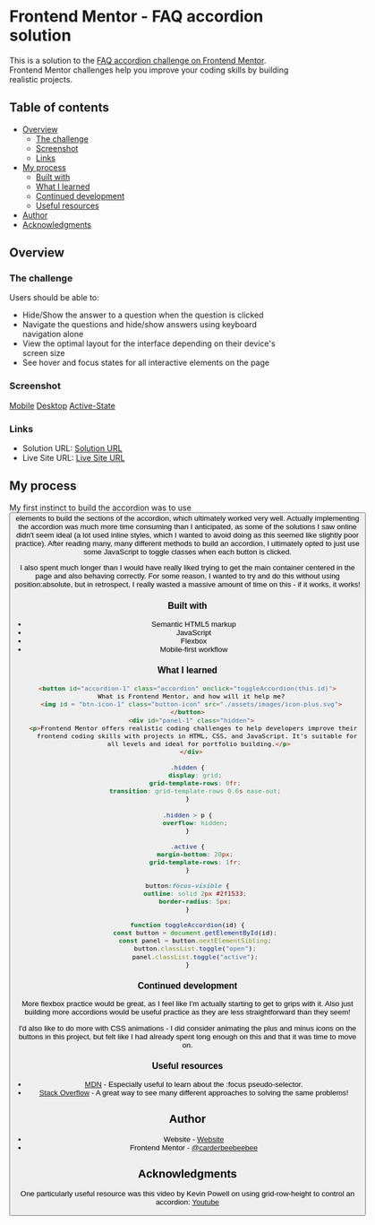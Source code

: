 # Frontend Mentor - FAQ accordion solution

This is a solution to the [FAQ accordion challenge on Frontend Mentor](https://www.frontendmentor.io/challenges/faq-accordion-wyfFdeBwBz). Frontend Mentor challenges help you improve your coding skills by building realistic projects. 

## Table of contents

- [Overview](#overview)
  - [The challenge](#the-challenge)
  - [Screenshot](#screenshot)
  - [Links](#links)
- [My process](#my-process)
  - [Built with](#built-with)
  - [What I learned](#what-i-learned)
  - [Continued development](#continued-development)
  - [Useful resources](#useful-resources)
- [Author](#author)
- [Acknowledgments](#acknowledgments)

## Overview

### The challenge

Users should be able to:

- Hide/Show the answer to a question when the question is clicked
- Navigate the questions and hide/show answers using keyboard navigation alone
- View the optimal layout for the interface depending on their device's screen size
- See hover and focus states for all interactive elements on the page

### Screenshot

[Mobile](./screenshots/mobile-screenshot.png)
[Desktop](./screenshots/desktop-screenshot.png)
[Active-State](./screenshots/active-state-screenshot.png)

### Links

- Solution URL: [Solution URL](https://carderbeebeebee.github.io/frontend-mentor-4-faq-accordion-main)
- Live Site URL: [Live Site URL](https://carderbeebeebee.github.io/frontend-mentor-4-faq-accordion-main)

## My process

My first instinct to build the accordion was to use <button> elements to build the sections of the accordion, which ultimately worked very well. Actually implementing the accordion was much more time consuming than I anticipated, as some of the solutions I saw online didn't seem ideal (a lot used inline styles, which I wanted to avoid doing as this seemed like slightly poor practice). After reading many, many different methods to build an accordion, I ultimately opted to just use some JavaScript to toggle classes when each button is clicked. 

I also spent much longer than I would have really liked trying to get the main container centered in the page and also behaving correctly. For some reason, I wanted to try and do this without using position:absolute, but in retrospect, I really wasted a massive amount of time on this - if it works, it works!

### Built with

- Semantic HTML5 markup
- JavaScript
- Flexbox
- Mobile-first workflow

### What I learned

```html - I thought the accordion structure worked very well, and I was quite proud that I came up with this by myself.
<button id="accordion-1" class="accordion" onclick="toggleAccordion(this.id)">
  What is Frontend Mentor, and how will it help me?
  <img id = "btn-icon-1" class="button-icon" src="./assets/images/icon-plus.svg">
</button>
  <div id="panel-1" class="hidden">
    <p>Frontend Mentor offers realistic coding challenges to help developers improve their 
      frontend coding skills with projects in HTML, CSS, and JavaScript. It's suitable for 
      all levels and ideal for portfolio building.</p>
  </div>
```
```css - this nifty trick I learned to control the accordion panels - a true life saver. I also learned about doing some basic animation with the transition property:
.hidden {
    display: grid;
    grid-template-rows: 0fr;
    transition: grid-template-rows 0.6s ease-out;
}

.hidden > p {
    overflow: hidden;
}

.active {
    margin-bottom: 20px;
    grid-template-rows: 1fr;
}
```
```css - learning about focus:visible, and using it to set focus states:
button:focus-visible {
    outline: solid 2px #2f1533;
    border-radius: 5px;
}
```
```js - there were several iterations of this function (initially much more complex), but I refactored it to something simple and effective:
function toggleAccordion(id) {
    const button = document.getElementById(id);
    const panel = button.nextElementSibling;
    button.classList.toggle("open");
    panel.classList.toggle("active");
}
```

### Continued development

More flexbox practice would be great, as I feel like I'm actually starting to get to grips with it. Also just building more accordions would be useful practice as they are less straightforward than they seem!

I'd also like to do more with CSS animations - I did consider animating the plus and minus icons on the buttons in this project, but felt like I had already spent long enough on this and that it was time to move on.

### Useful resources

- [MDN](https://developer.mozilla.org/en-US/) - Especially useful to learn about the :focus pseudo-selector.
- [Stack Overflow](https://stackoverflow.com/) - A great way to see many different approaches to solving the same problems!

## Author

- Website - [Website](https://carderbeebeebee.github.io/)
- Frontend Mentor - [@carderbeebeebee](https://www.frontendmentor.io/profile/carderbeebeebee)

## Acknowledgments

One particularly useful resource was this video by Kevin Powell on using grid-row-height to control an accordion:
[Youtube](https://www.youtube.com/watch?v=B_n4YONte5A)
